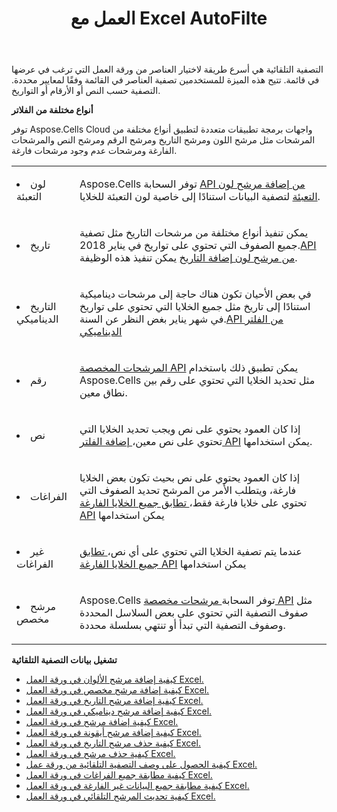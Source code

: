 ﻿---
title: العمل مع Excel AutoFilte
second_title: Aspose.Cells Cloud Documen
linktitle: التصفية التلقائية
type: docs
url: /ar/autofilter/
aliases: [/working-with-autofilter/]
keywords: Get, add, delete, and so on for auto filter on an Excel worksheet
description: تدعم واجهات برمجة التطبيقات السحابية Aspose.Cells إمكانية الحصول على البيانات وإضافتها وحذفها، وما إلى ذلك، للتصفية التلقائية في ورقة عمل Excel. تدعم مجموعة أدوات تطوير البرامج (SDK) أنواعًا مختلفة من لغات التطوير، بما في ذلك Android وC# وGo وJava وNodeJS وPerl وPHP وPython وRuby وSwift.
weight: 100
kwords: Excel، Office السحابة، REST API، جدول بيانات، PDF، CSV، Json، Markdown، التصفية التلقائية
---
التصفية التلقائية هي أسرع طريقة لاختيار العناصر من ورقة العمل التي ترغب في عرضها في قائمة. تتيح هذه الميزة للمستخدمين تصفية العناصر في القائمة وفقًا لمعايير محددة. التصفية حسب النص أو الأرقام أو التواريخ.

**أنواع مختلفة من الفلاتر**

توفر Aspose.Cells Cloud واجهات برمجة تطبيقات متعددة لتطبيق أنواع مختلفة من المرشحات مثل مرشح اللون ومرشح التاريخ ومرشح الرقم ومرشح النص والمرشحات الفارغة ومرشحات عدم وجود مرشحات فارغة.

<table class="table table-striped">
  <tr>
  <td class="col-md-2"> <li>لون التعبئة</li> </td>
  <td class="col-md-10">
  <p>Aspose.Cells توفر السحابة
 <a href="/cells/ar/autofilter/add-color-filter/">API من إضافة مرشح لون التعبئة</a>
لتصفية البيانات استنادًا إلى خاصية لون التعبئة للخلايا.</p>
  </td>
  </tr>
  <tr>
    <td class="col-md-2"> <li>تاريخ</li> </td>
  <td class="col-md-10">
  <p>
 يمكن تنفيذ أنواع مختلفة من مرشحات التاريخ مثل تصفية جميع الصفوف التي تحتوي على تواريخ في يناير 2018.<a href="/cells/ar/autofilter/add-date-filter/">API من مرشح لون إضافة التاريخ</a> يمكن تنفيذ هذه الوظيفة.
</p>
  </td>
  </tr>
    <tr>
    <td class="col-md-2"> <li>التاريخ الديناميكي</li> </td>
  <td class="col-md-10">
  <p>
 في بعض الأحيان تكون هناك حاجة إلى مرشحات ديناميكية استنادًا إلى تاريخ مثل جميع الخلايا التي تحتوي على تواريخ في شهر يناير بغض النظر عن السنة.<a href="/cells/ar/autofilter/add-dynamic-filter/">API من الفلتر الديناميكي</a>  
</p>
  </td>
  </tr>
      <tr>
    <td class="col-md-2"> <li>رقم</li> </td>
  <td class="col-md-10">
  <p>
<a href="/cells/ar/autofilter/add-filter/">المرشحات المخصصة API</a> يمكن تطبيق ذلك باستخدام Aspose.Cells مثل تحديد الخلايا التي تحتوي على رقم بين نطاق معين.
</p>
  </td>
  </tr>
        <tr>
    <td class="col-md-2"> <li>نص</li> </td>
  <td class="col-md-10">
  <p>
 إذا كان العمود يحتوي على نص ويجب تحديد الخلايا التي تحتوي على نص معين،<a href="/cells/ar/autofilter/add-filter/"> إضافة الفلتر API</a> يمكن استخدامها.
</p>
  </td>
  </tr>
          <tr>
    <td class="col-md-2"> <li>الفراغات</li> </td>
  <td class="col-md-10">
  <p>

 إذا كان العمود يحتوي على نص بحيث تكون بعض الخلايا فارغة، ويتطلب الأمر من المرشح تحديد الصفوف التي تحتوي على خلايا فارغة فقط،<a href="/cells/ar/autofilter/match-all-blank/"> تطابق جميع الخلايا الفارغة API</a> يمكن استخدامها
</p>
  </td>
  </tr>
            <tr>
    <td class="col-md-2"> <li>غير الفراغات</li> </td>
  <td class="col-md-10">
  <p>

 عندما يتم تصفية الخلايا التي تحتوي على أي نص،<a href="/cells/ar/autofilter/match-all-blank/"> تطابق جميع الخلايا الفارغة API</a> يمكن استخدامها
</p>
  </td>
  </tr>
              <tr>
    <td class="col-md-2"> <li>مرشح مخصص</li> </td>
  <td class="col-md-10">
  <p>
 Aspose.Cells توفر السحابة<a href="/cells/ar/autofilter/add-dynamic-filter/"> مرشحات مخصصة API</a> مثل صفوف التصفية التي تحتوي على بعض السلاسل المحددة وصفوف التصفية التي تبدأ أو تنتهي بسلسلة محددة.
</p>
  </td>
  </tr>
</table>

**تشغيل بيانات التصفية التلقائية**

- [كيفية إضافة مرشح الألوان في ورقة العمل Excel.](/cells/ar/autofilter/add-color-filter/)
- [كيفية إضافة مرشح مخصص في ورقة العمل Excel.](/cells/ar/autofilter/add-custom-filter/)
- [كيفية إضافة مرشح التاريخ في ورقة العمل Excel.](/cells/ar/autofilter/add-date-filter/)
- [كيفية إضافة مرشح ديناميكي في ورقة العمل Excel.](/cells/ar/autofilter/add-dynamic-filter/)
- [كيفية إضافة مرشح في ورقة العمل Excel.](/cells/ar/autofilter/add-filter/)
- [كيفية إضافة مرشح أيقونة في ورقة العمل Excel.](/cells/ar/autofilter/add-icon-filter/)
- [كيفية حذف مرشح التاريخ في ورقة العمل Excel.](/cells/ar/autofilter/delete-a-date-filter/)
- [كيفية حذف مرشح في ورقة العمل Excel.](/cells/ar/delete-filter/)
- [كيفية الحصول على وصف التصفية التلقائية من ورقة عمل Excel.](/cells/ar/autofilter/get/)
- [كيفية مطابقة جميع الفراغات في ورقة العمل Excel.](/cells/ar/autofilter/match-all-blank/)
- [كيفية مطابقة جميع البيانات غير الفارغة في ورقة العمل Excel.](/cells/ar/autofilter/match-all-non-blank/)
- [كيفية تحديث المرشح التلقائي في ورقة العمل Excel.](/cells/ar/autofilter/refresh/)
